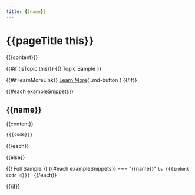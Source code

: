 ```yaml
---
title: {{name}}
---
```


# {{pageTitle this}}

{{{content}}}

{{#if (isTopic this)}}
{{! Topic Sample }}

{{#if learnMoreLink}}
[Learn More](../../..{{learnMoreLink}}){ .md-button }
{{/if}}

{{#each exampleSnippets}}
## {{name}}
{{content}}

```ts
{{{code}}}
```
{{/each}}

{{else}}

{{! Full Sample }}
{{#each exampleSnippets}}
=== "{{name}}"
    ```ts
    {{{indent code 4}}}
    ```
{{/each}}

{{/if}}
